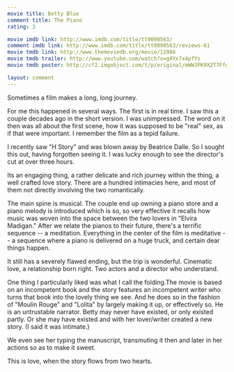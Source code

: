 ```yaml
---
movie title: Betty Blue
comment title: The Piano
rating: 3

movie imdb link: http://www.imdb.com/title/tt0090563/
comment imdb link: http://www.imdb.com/title/tt0090563/reviews-61
movie tmdb link: http://www.themoviedb.org/movie/11986
movie tmdb trailer: http://www.youtube.com/watch?v=g4Yx7x4pfYs
movie tmdb poster: http://cf2.imgobject.com/t/p/original/mWWJPK9X2T7Ffg4Yn7pPgSOE54K.jpg

layout: comment
---
```


Sometimes a film makes a long, long journey.

For me this happened in several ways. The first is in real time. I saw this a couple decades ago in the short version. I was unimpressed. The word on it then was all about the first scene, how it was supposed to be "real" sex, as if that were important. I remember the film as a tepid failure.

I recently saw "H Story" and was blown away by Beatrice Dalle. So I sought this out, having forgotten seeing it. I was lucky enough to see the director's cut at over three hours.

Its an engaging thing, a rather delicate and rich journey within the thing, a well crafted love story. There are a hundred intimacies here, and most of them not directly involving the two romantically.

The main spine is musical. The couple end up owning a piano store and a piano melody is introduced which is so, so very effective it recalls how music was woven into the space between the two lovers in "Elvira Madigan." After we relate the pianos to their future, there's a terrific sequence -- a meditation. Everything in the center of the film is meditative -- a sequence where a piano is delivered on a huge truck, and certain dear things happen.

It still has a severely flawed ending, but the trip is wonderful. Cinematic love, a relationship born right. Two actors and a director who understand.

One thing I particularly liked was what I call the folding.The movie is based on an incompetent book and the story features an incompetent writer who turns that book into the lovely thing we see. And he does so in the fashion of "Moulin Rouge" and "Lolita" by largely making it up, or effectively so. He is an untrustable narrator. Betty may never have existed, or only existed partly. Or she may have existed and with her lover/writer created a new story. (I said it was intimate.)

We even see her typing the manuscript, transmuting it then and later in her actions so as to make it sweet.

This is love, when the story flows from two hearts.